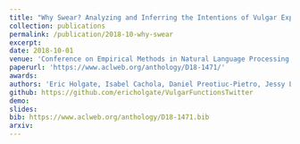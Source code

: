```yaml
---
title: "Why Swear? Analyzing and Inferring the Intentions of Vulgar Expressions"
collection: publications
permalink: /publication/2018-10-why-swear
excerpt: 
date: 2018-10-01
venue: 'Conference on Empirical Methods in Natural Language Processing (EMNLP)'
paperurl: 'https://www.aclweb.org/anthology/D18-1471/'
awards: 
authors: 'Eric Holgate, Isabel Cachola, Daniel Preotiuc-Pietro, Jessy Li.'
github: https://github.com/ericholgate/VulgarFunctionsTwitter
demo: 
slides: 
bib: https://www.aclweb.org/anthology/D18-1471.bib
arxiv:
---
```

<!-- **Abstract:** Vulgar words are employed in language use for several different functions, ranging from expressing aggression to signaling group identity or the informality of the communication. This versatility of usage of a restricted set of words is challenging for downstream applications and has yet to be studied quantitatively or using natural language processing techniques. We introduce a novel data set of 7,800 tweets from users with known demographic traits where all instances of vulgar words are annotated with one of the six categories of vulgar word use. Using this data set, we present the first analysis of the pragmatic aspects of vulgarity and how they relate to social factors. We build a model able to predict the category of a vulgar word based on the immediate context it appears in with 67.4 macro F1 across six classes. Finally, we demonstrate the utility of modeling the type of vulgar word use in context by using this information to achieve state-of-the-art performance in hate speech detection on a benchmark data set. -->